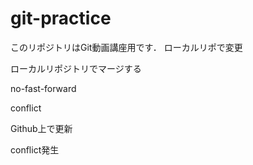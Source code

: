 # git-practice
このリポジトリはGit動画講座用です．
ローカルリポで変更

ローカルリポジトリでマージする

no-fast-forward

conflict

Github上で更新

conflict発生